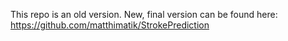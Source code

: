 This repo is an old version. New, final version can be found here: https://github.com/matthimatik/StrokePrediction
